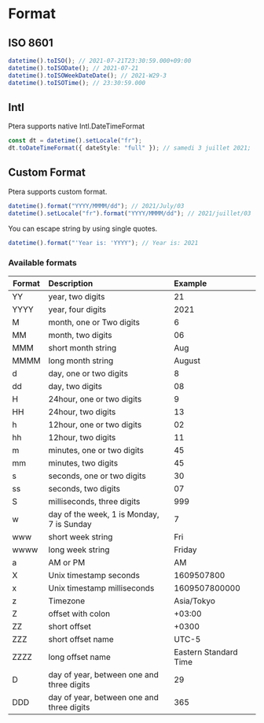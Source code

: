 # Format

## ISO 8601

```typescript
datetime().toISO(); // 2021-07-21T23:30:59.000+09:00
datetime().toISODate(); // 2021-07-21
datetime().toISOWeekDateDate(); // 2021-W29-3
datetime().toISOTime(); // 23:30:59.000
```

## Intl

Ptera supports native Intl.DateTimeFormat

```typescript
const dt = datetime().setLocale("fr");
dt.toDateTimeFormat({ dateStyle: "full" }); // samedi 3 juillet 2021;
```

## Custom Format

Ptera supports custom format.

```typescript
datetime().format("YYYY/MMMM/dd"); // 2021/July/03
datetime().setLocale("fr").format("YYYY/MMMM/dd"); // 2021/juillet/03
```

You can escape string by using single quotes.

```typescript
datetime().format("'Year is: 'YYYY"); // Year is: 2021
```

### Available formats

| Format | Description                               | Example               |
| ------ | :---------------------------------------- | :-------------------- |
| YY     | year, two digits                          | 21                    |
| YYYY   | year, four digits                         | 2021                  |
| M      | month, one or Two digits                  | 6                     |
| MM     | month, two digits                         | 06                    |
| MMM    | short month string                        | Aug                   |
| MMMM   | long month string                         | August                |
| d      | day, one or two digits                    | 8                     |
| dd     | day, two digits                           | 08                    |
| H      | 24hour, one or two digits                 | 9                     |
| HH     | 24hour, two digits                        | 13                    |
| h      | 12hour, one or two digits                 | 02                    |
| hh     | 12hour, two digits                        | 11                    |
| m      | minutes, one or two digits                | 45                    |
| mm     | minutes, two digits                       | 45                    |
| s      | seconds, one or two digits                | 30                    |
| ss     | seconds, two digits                       | 07                    |
| S      | milliseconds, three digits                | 999                   |
| w      | day of the week, 1 is Monday, 7 is Sunday | 7                     |
| www    | short week string                         | Fri                   |
| wwww   | long week string                          | Friday                |
| a      | AM or PM                                  | AM                    |
| X      | Unix timestamp seconds                    | 1609507800            |
| x      | Unix timestamp milliseconds               | 1609507800000         |
| z      | Timezone                                  | Asia/Tokyo            |
| Z      | offset with colon                         | +03:00                |
| ZZ     | short offset                              | +0300                 |
| ZZZ    | short offset name                         | UTC-5                 |
| ZZZZ   | long offset name                          | Eastern Standard Time |
| D      | day of year, between one and three digits | 29                    |
| DDD    | day of year, between one and three digits | 365                   |
